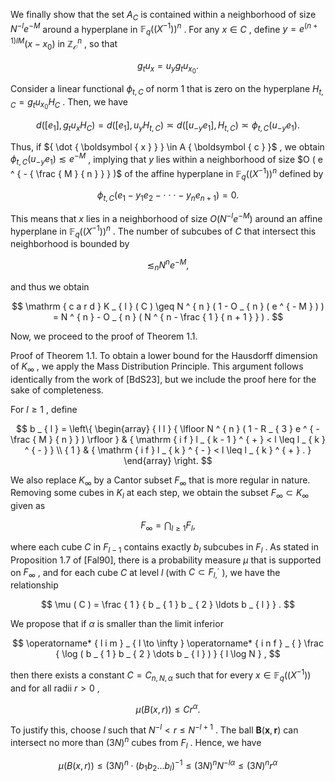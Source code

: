 We finally show that the set $A _ { C }$ is contained within a neighborhood of size $N ^ { - l } e ^ { - M }$ around a hyperplane in $\mathbb { F } _ { q } ( ( X ^ { - 1 } ) ) ^ { n }$ . For any $x \in C$ , define $y = e ^ { ( n + 1 ) l M } ( x - x _ { 0 } )$ in $\mathbb { Z } _ { \mathcal { O } } ^ { n }$ , so that  

$$
g _ { t } u _ { x } = u _ { y } g _ { t } u _ { x _ { 0 } } .
$$  

Consider a linear functional $\phi _ { t , C }$ of norm 1 that is zero on the hyperplane $H _ { t , C } = g _ { t } u _ { x _ { 0 } } H _ { C }$ . Then, we have  

$$
d ( [ e _ { 1 } ] , g _ { t } u _ { x } H _ { C } ) = d ( [ e _ { 1 } ] , u _ { y } H _ { t , C } ) \asymp d ( [ u _ { - y } e _ { 1 } ] , H _ { t , C } ) \asymp \phi _ { t , C } ( u _ { - y } e _ { 1 } ) .
$$  

Thus, if ${ \dot { \boldsymbol { x } } } \in A { \boldsymbol { c } }$ , we obtain $\phi _ { t , C } ( u _ { - y } e _ { 1 } ) \lesssim e ^ { - M }$ , implying that $y$ lies within a neighborhood of size $O ( e ^ { - { \frac { M } { n } } } )$ of the affine hyperplane in $\mathbb { F } _ { q } ( ( X ^ { - 1 } ) ) ^ { n }$ defined by  

$$
\phi _ { t , C } ( e _ { 1 } - y _ { 1 } e _ { 2 } - \cdot \cdot \cdot - y _ { n } e _ { n + 1 } ) = 0 .
$$  

This means that $x$ lies in a neighborhood of size $O ( N ^ { - l } e ^ { - M } )$ around an affine hyperplane in $\mathbb { F } _ { q } ( ( X ^ { - 1 } ) ) ^ { n }$ . The number of subcubes of $C$ that intersect this neighborhood is bounded by  

$$
\lesssim _ { n } N ^ { n } e ^ { - M } ,
$$  

and thus we obtain  

$$
\mathrm { c a r d } K _ { l } ( C ) \geq N ^ { n } ( 1 - O _ { n } ( e ^ { - M } ) ) = N ^ { n } - O _ { n } ( N ^ { n - \frac { 1 } { n + 1 } } ) .
$$  

Now, we proceed to the proof of Theorem 1.1.  

Proof of Theorem 1.1. To obtain a lower bound for the Hausdorff dimension of $K _ { \infty }$ , we apply the Mass Distribution Principle. This argument follows identically from the work of [BdS23], but we include the proof here for the sake of completeness.  

For $l \geq 1$ , define  

$$
b _ { l } = \left\{ \begin{array} { l l } { \lfloor N ^ { n } ( 1 - R _ { 3 } e ^ { - \frac { M } { n } } ) \rfloor } & { \mathrm { i f } l _ { k - 1 } ^ { + } < l \leq l _ { k } ^ { - } } \\ { 1 } & { \mathrm { i f } l _ { k } ^ { - } < l \leq l _ { k } ^ { + } . } \end{array} \right.
$$  

We also replace $K _ { \infty }$ by a Cantor subset $F _ { \infty }$ that is more regular in nature. Removing some cubes in $K _ { l }$ at each step, we obtain the subset $F _ { \infty } \subset K _ { \infty }$ given as  

$$
F _ { \infty } = \bigcap _ { l \geq 1 } F _ { l } ,
$$  

where each cube $C$ in $F _ { l - 1 }$ contains exactly $b _ { l }$ subcubes in $F _ { l }$ . As stated in Proposition 1.7 of [Fal90], there is a probability measure $\mu$ that is supported on $F _ { \infty }$ , and for each cube $C$ at level $l$ (with $C \subset F _ { l , } ^ { \cdot }$ ), we have the relationship  

$$
\mu ( C ) = \frac { 1 } { b _ { 1 } b _ { 2 } \ldots b _ { l } } .
$$  

We propose that if $\alpha$ is smaller than the limit inferior  

$$
\operatorname* { l i m } _ { l \to \infty } \operatorname* { i n f } _ { } \frac { \log ( b _ { 1 } b _ { 2 } \dots b _ { l } ) } { l \log N } ,
$$  

then there exists a constant $C = C _ { n , N , \alpha }$ such that for every $x \in \mathbb { F } _ { q } ( ( X ^ { - 1 } ) )$ and for all radii $r > 0$ ,  

$$
\mu ( B ( x , r ) ) \leq C r ^ { \alpha } .
$$  

To justify this, choose $l$ such that $N ^ { - l } < r \leq N ^ { - l + 1 }$ . The ball $\boldsymbol { B } ( \boldsymbol { x } , \boldsymbol { r } )$ can intersect no more than $( 3 N ) ^ { n }$ cubes from $F _ { l }$ . Hence, we have  

$$
\mu ( B ( x , r ) ) \leq ( 3 N ) ^ { n } \cdot ( b _ { 1 } b _ { 2 } \ldots b _ { l } ) ^ { - 1 } \leq ( 3 N ) ^ { n } N ^ { - l \alpha } \leq ( 3 N ) ^ { n } r ^ { \alpha }
$$  
